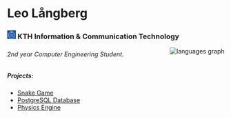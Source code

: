 <h1 align="left">Leo Långberg</h1>
<h3 align="left"> <img src="kthlogo.png" alt="KTH Logo" width="20" height="20"/> KTH Information & Communication Technology </h3>
<img align="right" src="https://github-readme-stats.vercel.app/api/top-langs?username=leolangberg&locale=en&hide_title=false&layout=compact&card_width=320&langs_count=6&theme=dracula&hide_border=false" height="150" alt="languages graph"  />



###

<!-- project idea: website/program där du kan bygga din egna utbildningsplan (matcha kurser med p1,p2,p3,p4) -->
###



###

<div align="left">
  <!-- <h6> Hello, my name is Leo & I am currently in my sophomore year of university. Below are some related university projects along with some of my own works. Feel free to check them out. </h6> -->
  <h6> 2nd year Computer Engineering Student.</h6>
  <h5> Projects: </h5> 
   <ul>
    <li><a href="https://github.com/leolangberg/IS1200">Snake Game</a></li>
    <li><a href="https://github.com/leolangberg/iv1351">PostgreSQL Database</a></li>
    <li><a href="https://github.com/leolangberg/sdl2-hedvig">Physics Engine</a></li>
    <!-- Add more list items as needed -->
  </ul>
</div>

###
<!--
<div align="left">
  <img src="https://img.shields.io/static/v1?message=Youtube&logo=youtube&label=&color=FF0000&logoColor=white&labelColor=&style=for-the-badge" height="35" alt="youtube logo"  />

</div>
-->

###









